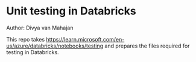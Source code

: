# Unit testing in Databricks
Author: Divya van Mahajan

This repo takes https://learn.microsoft.com/en-us/azure/databricks/notebooks/testing 
and prepares the files required for testing in Databricks.


